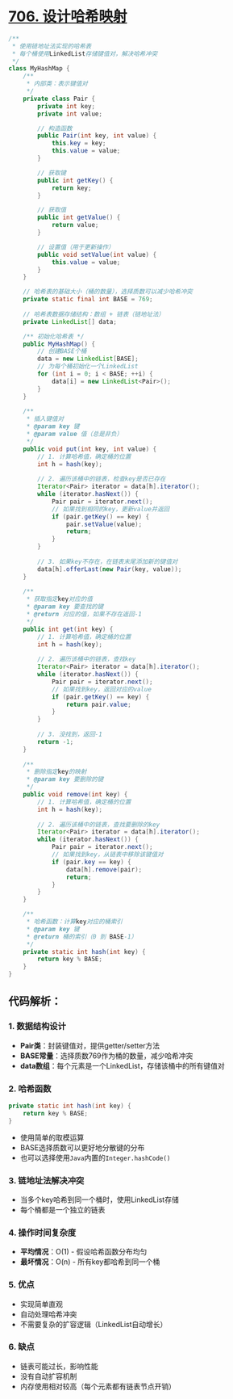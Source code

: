 # **[706. 设计哈希映射](https://leetcode.cn/problems/design-hashmap/)**

```java
/**
 * 使用链地址法实现的哈希表
 * 每个桶使用LinkedList存储键值对，解决哈希冲突
 */
class MyHashMap {
    /**
     * 内部类：表示键值对
     */
    private class Pair {
        private int key;
        private int value;

        // 构造函数
        public Pair(int key, int value) {
            this.key = key;
            this.value = value;
        }

        // 获取键
        public int getKey() {
            return key;
        }

        // 获取值
        public int getValue() {
            return value;
        }

        // 设置值（用于更新操作）
        public void setValue(int value) {
            this.value = value;
        }
    }

    // 哈希表的基础大小（桶的数量），选择质数可以减少哈希冲突
    private static final int BASE = 769;
    
    // 哈希表数据存储结构：数组 + 链表（链地址法）
    private LinkedList[] data;

    /** 初始化哈希表 */
    public MyHashMap() {
        // 创建BASE个桶
        data = new LinkedList[BASE];
        // 为每个桶初始化一个LinkedList
        for (int i = 0; i < BASE; ++i) {
            data[i] = new LinkedList<Pair>();
        }
    }
    
    /**
     * 插入键值对
     * @param key 键
     * @param value 值（总是非负）
     */
    public void put(int key, int value) {
        // 1. 计算哈希值，确定桶的位置
        int h = hash(key);
        
        // 2. 遍历该桶中的链表，检查key是否已存在
        Iterator<Pair> iterator = data[h].iterator();
        while (iterator.hasNext()) {
            Pair pair = iterator.next();
            // 如果找到相同的key，更新value并返回
            if (pair.getKey() == key) {
                pair.setValue(value);
                return;
            }
        }
        
        // 3. 如果key不存在，在链表末尾添加新的键值对
        data[h].offerLast(new Pair(key, value));
    }
    
    /**
     * 获取指定key对应的值
     * @param key 要查找的键
     * @return 对应的值，如果不存在返回-1
     */
    public int get(int key) {
        // 1. 计算哈希值，确定桶的位置
        int h = hash(key);
        
        // 2. 遍历该桶中的链表，查找key
        Iterator<Pair> iterator = data[h].iterator();
        while (iterator.hasNext()) {
            Pair pair = iterator.next();
            // 如果找到key，返回对应的value
            if (pair.getKey() == key) {
                return pair.value;
            }
        }
        
        // 3. 没找到，返回-1
        return -1;
    }
    
    /**
     * 删除指定key的映射
     * @param key 要删除的键
     */
    public void remove(int key) {
        // 1. 计算哈希值，确定桶的位置
        int h = hash(key);
        
        // 2. 遍历该桶中的链表，查找要删除的key
        Iterator<Pair> iterator = data[h].iterator();
        while (iterator.hasNext()) {
            Pair pair = iterator.next();
            // 如果找到key，从链表中移除该键值对
            if (pair.key == key) {
                data[h].remove(pair);
                return;
            }
        }
    }

    /**
     * 哈希函数：计算key对应的桶索引
     * @param key 键
     * @return 桶的索引（0 到 BASE-1）
     */
    private static int hash(int key) {
        return key % BASE;
    }
}
```

## 代码解析：

### 1. **数据结构设计**
- **Pair类**：封装键值对，提供getter/setter方法
- **BASE常量**：选择质数769作为桶的数量，减少哈希冲突
- **data数组**：每个元素是一个LinkedList，存储该桶中的所有键值对

### 2. **哈希函数**
```java
private static int hash(int key) {
    return key % BASE;
}
```
- 使用简单的取模运算
- BASE选择质数可以更好地分散键的分布
- 也可以选择使用`Java`内置的`Integer.hashCode()`

### 3. **链地址法解决冲突**
- 当多个key哈希到同一个桶时，使用LinkedList存储
- 每个桶都是一个独立的链表

### 4. **操作时间复杂度**
- **平均情况**：O(1) - 假设哈希函数分布均匀
- **最坏情况**：O(n) - 所有key都哈希到同一个桶

### 5. **优点**
- 实现简单直观
- 自动处理哈希冲突
- 不需要复杂的扩容逻辑（LinkedList自动增长）

### 6. **缺点**
- 链表可能过长，影响性能
- 没有自动扩容机制
- 内存使用相对较高（每个元素都有链表节点开销）
